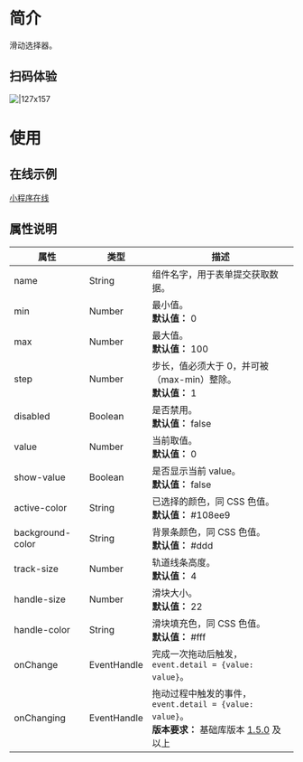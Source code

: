 # 简介
滑动选择器。

## 扫码体验
![|127x157](https://gw.alipayobjects.com/zos/skylark-tools/public/files/5615dd2ce42f01988e82b704217c14d8.png#align=left&display=inline&height=157&margin=%5Bobject%20Object%5D&originHeight=157&originWidth=127&status=done&style=none&width=127)

# 使用

## 在线示例

[小程序在线](https://opendocs.alipay.com/openbox/mini/opendocs/basic-component?view=preview&defaultPage=pages/slider/index&defaultOpenedFiles=pages/slider/index&theme=light)


## 属性说明
| **属性** | **类型** | **描述** |
| --- | --- | --- |
| name | String | 组件名字，用于表单提交获取数据。 |
| min | Number | 最小值。<br />**默认值：** 0 |
| max | Number | 最大值。<br />**默认值：** 100 |
| step | Number | 步长，值必须大于 0，并可被（max-min）整除。<br />**默认值：** 1 |
| disabled | Boolean | 是否禁用。<br />**默认值：** false |
| value | Number | 当前取值。<br />**默认值：** 0 |
| show-value | Boolean | 是否显示当前 value。<br />**默认值：** false |
| active-color | String | 已选择的颜色，同 CSS 色值。<br />**默认值：** #108ee9 |
| background-color | String | 背景条颜色，同 CSS 色值。<br />**默认值：** #ddd |
| track-size | Number | 轨道线条高度。<br />**默认值：** 4 |
| handle-size | Number | 滑块大小。<br />**默认值：** 22 |
| handle-color | String | 滑块填充色，同 CSS 色值。<br />**默认值：** #fff |
| onChange | EventHandle | 完成一次拖动后触发，`event.detail = {value: value}`。 |
| onChanging | EventHandle | 拖动过程中触发的事件，`event.detail = {value: value}`。<br />**版本要求：** 基础库版本 [1.5.0](/mini/framework/compatibility) 及以上 |

